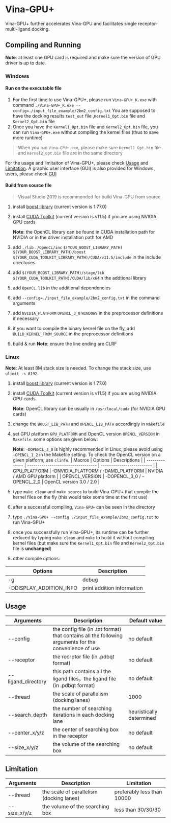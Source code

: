 # Vina-GPU+
Vina-GPU+ further accelerates Vina-GPU and facilitates single receptor-multi-ligand docking.
## Compiling and Running
**Note**: at least one GPU card is required and make sure the version of GPU driver is up to date.
### Windows
#### Run on the executable file
1. For the first time to use Vina-GPU+, please run `Vina-GPU+_K.exe` with command `./Vina-GPU+_K.exe --config=./input_file_example/2bm2_config.txt`
You are supposed to have the docking results `test_out` file ,`Kernel1_Opt.bin` file and `Kernel2_Opt.bin` file
2. Once you have the `Kernel1_Opt.bin` file and `Kernel2_Opt.bin` file, you can run `Vina-GPU+.exe` without compiling the kernel files (thus to save more runtime)
>When you run `Vina-GPU+.exe`, please make sure `Kernel1_Opt.bin` file and `Kernel2_Opt.bin` file are in the same directory

For the usage and limitaiton of Vina-GPU+, please check [Usage](#Usage) and [Limitation](#Limitation).
A graphic user interface (GUI) is also provided for Windows users, please check [GUI](#GUI)
#### Build from source file
>Visual Studio 2019 is recommended for build Vina-GPU from source
1. install [boost library](https://www.boost.org/) (current version is 1.77.0)
2. install [CUDA Toolkit](https://developer.nvidia.com/zh-cn/cuda-toolkit) (current version is v11.5) if you are using NVIDIA GPU cards

    **Note**: the OpenCL library can be found in CUDA installation path for NVIDIA or in the driver installation path for AMD

3. add `./lib` `./OpenCL/inc` `$(YOUR_BOOST_LIBRARY_PATH)` `$(YOUR_BOOST_LIBRARY_PATH)/boost` `$(YOUR_CUDA_TOOLKIT_LIBRARY_PATH)/CUDA/v11.5/include` in the include directories
4. add `$(YOUR_BOOST_LIBRARY_PATH)/stage/lib` `$(YOUR_CUDA_TOOLKIT_PATH)/CUDA/lib/x64`in the addtional library 
5. add `OpenCL.lib` in the additional dependencies 
6. add `--config=./input_file_example/2bm2_config.txt` in the command arguments
7.  add `NVIDIA_PLATFORM` `OPENCL_3_0` `WINDOWS` in the preprocessor definitions if necessary
8. if you want to compile the binary kernel file on the fly, add `BUILD_KERNEL_FROM_SOURCE` in the preprocessor definitions
9. build & run
**Note**: ensure the line ending are CLRF

### Linux
**Note**: At least 8M stack size is needed. To change the stack size, use `ulimit -s 8192`.
1. install [boost library](https://www.boost.org/) (current version is 1.77.0)
2. install [CUDA Toolkit](https://developer.nvidia.com/zh-cn/cuda-toolkit) (current version is v11.5) if you are using NVIDIA GPU cards

    **Note**: OpenCL library can be usually in `/usr/local/cuda` (for NVIDIA GPU cards)
    
3. change the `BOOST_LIB_PATH` and `OPENCL_LIB_PATH` accordingly in `Makefile`
4. set GPU platform `GPU_PLATFORM` and OpenCL version `OPENCL_VERSION` in `Makefile`. some options are given below:

    **Note**: `-DOPENCL_3_0` is highly recommended in Linux, please avoid using `-OPENCL_1_2` in the Makefile setting. To check the OpenCL version on a given platform, use `clinfo`.
    | Macros         | Options                            | Descriptions              |
    | -------------- | ---------------------------------- | ------------------------- |
    | GPU_PLATFORM   | -DNVIDIA_PLATFORM / -DAMD_PLATFORM | NVIDIA / AMD GPU platform |
    | OPENCL_VERSION | -DOPENCL_3_0 / -OPENCL_2_0         | OpenCL version 3.0 / 2.0  |
    
5. type `make clean` and `make source` to build Vina-GPU+ that compile the kernel files on the fly (this would take some time at the first use)
7. after a successful compiling, `Vina-GPU+` can be seen in the directory 
8. type `./Vina-GPU+ --config ./input_file_example/2bm2_config.txt` to run Vina-GPU+
9. once you successfully run Vina-GPU+, its runtime can be further reduced by typing `make clean` and `make` to build it without compiling kernel files (but make sure the `Kernel1_Opt.bin` file and `Kernel2_Opt.bin` file is **unchanged**)
10. other compile options: 
  
| Options                 | Description                |
| ----------------------- | -------------------------- |
| -g                      | debug                      |
| -DDISPLAY_ADDITION_INFO | print addition information |
    

## Usage
| Arguments          | Description                                                                                           | Default value            |
| ------------------ | ----------------------------------------------------------------------------------------------------- | ------------------------ |
| --config           | the config file (in .txt format) that contains all the following arguments for the convenience of use | no default               |
| --receptor         | the recrptor file (in .pdbqt format)                                                                  | no default               |
| --ligand_directory | this path contains all the ligand files，the ligand file (in .pdbqt format)                           | no default               |
| --thread           | the scale of parallelism (docking lanes)                                                              | 1000                     |
| --search_depth     | the number of searching iterations in each docking lane                                               | heuristically determined |
| --center_x/y/z     | the center of searching box in the receptor                                                           | no default               |
| --size_x/y/z       | the volume of the searching box                                                                       | no default               |

## Limitation
| Arguments    | Description                              | Limitation                 |
| ------------ | ---------------------------------------- | -------------------------- |
| --thread     | the scale of parallelism (docking lanes) | preferably less than 10000 |
| --size_x/y/z | the volume of the searching box          | less than 30/30/30         |